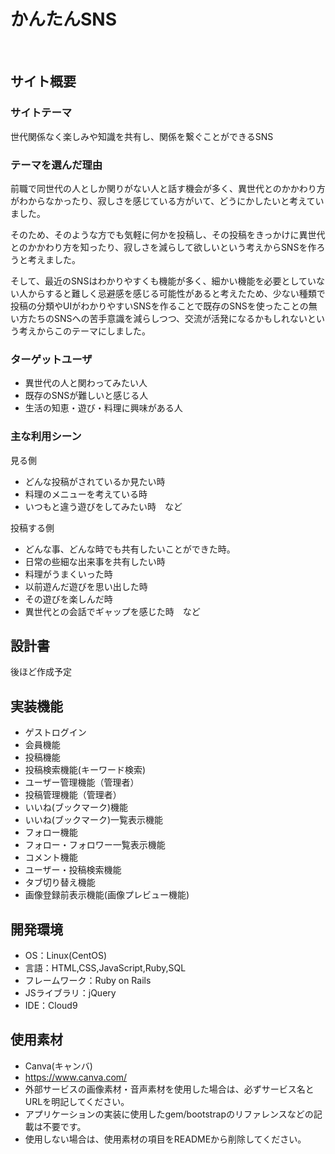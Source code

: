 # かんたんSNS
​
## サイト概要
### サイトテーマ
​世代関係なく楽しみや知識を共有し、関係を繋ぐことができるSNS

### テーマを選んだ理由
​前職で同世代の人としか関りがない人と話す機会が多く、異世代とのかかわり方がわからなかったり、寂しさを感じている方がいて、どうにかしたいと考えていました。

 そのため、そのような方でも気軽に何かを投稿し、その投稿をきっかけに異世代とのかかわり方を知ったり、寂しさを減らして欲しいという考えからSNSを作ろうと考えました。

 そして、最近のSNSはわかりやすくも機能が多く、細かい機能を必要としていない人からすると難しく忌避感を感じる可能性があると考えたため、少ない種類で投稿の分類やUIがわかりやすいSNSを作ることで既存のSNSを使ったことの無い方たちのSNSへの苦手意識を減らしつつ、交流が活発になるかもしれないという考えからこのテーマにしました。

### ターゲットユーザ
- 異世代の人と関わってみたい人
- 既存のSNSが難しいと感じる人
- 生活の知恵・遊び・料理に興味がある人

### 主な利用シーン
見る側
- どんな投稿がされているか見たい時
- 料理のメニューを考えている時
- いつもと違う遊びをしてみたい時　など

投稿する側
- どんな事、どんな時でも共有したいことができた時。
- 日常の些細な出来事を共有したい時
- 料理がうまくいった時
- 以前遊んだ遊びを思い出した時
- その遊びを楽しんだ時
- 異世代との会話でギャップを感じた時　など

## 設計書
後ほど作成予定

## 実装機能
- ゲストログイン
- 会員機能
- 投稿機能
- 投稿検索機能(キーワード検索)
- ユーザー管理機能（管理者）
- 投稿管理機能（管理者）
- いいね(ブックマーク)機能
- いいね(ブックマーク)一覧表示機能
- フォロー機能
- フォロー・フォロワー一覧表示機能
- コメント機能
- ユーザー・投稿検索機能
- タブ切り替え機能
- 画像登録前表示機能(画像プレビュー機能)

## 開発環境
- OS：Linux(CentOS)
- 言語：HTML,CSS,JavaScript,Ruby,SQL
- フレームワーク：Ruby on Rails
- JSライブラリ：jQuery
- IDE：Cloud9
​
## 使用素材
- Canva(キャンバ)
- https://www.canva.com/
- 外部サービスの画像素材・音声素材を使用した場合は、必ずサービス名とURLを明記してください。
- アプリケーションの実装に使用したgem/bootstrapのリファレンスなどの記載は不要です。
- 使用しない場合は、使用素材の項目をREADMEから削除してください。